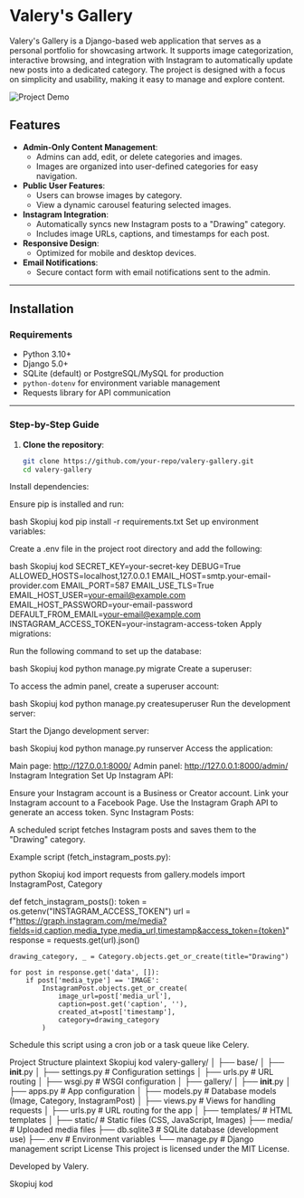 # Valery's Gallery

Valery's Gallery is a Django-based web application that serves as a personal portfolio for showcasing artwork. It supports image categorization, interactive browsing, and integration with Instagram to automatically update new posts into a dedicated category. The project is designed with a focus on simplicity and usability, making it easy to manage and explore content.

![Project Demo](gallery/static/img/gallery-demo.gif)

## Features

- **Admin-Only Content Management**:
  - Admins can add, edit, or delete categories and images.
  - Images are organized into user-defined categories for easy navigation.
- **Public User Features**:
  - Users can browse images by category.
  - View a dynamic carousel featuring selected images.
- **Instagram Integration**:
  - Automatically syncs new Instagram posts to a "Drawing" category.
  - Includes image URLs, captions, and timestamps for each post.
- **Responsive Design**:
  - Optimized for mobile and desktop devices.
- **Email Notifications**:
  - Secure contact form with email notifications sent to the admin.

---

## Installation

### Requirements

- Python 3.10+
- Django 5.0+
- SQLite (default) or PostgreSQL/MySQL for production
- `python-dotenv` for environment variable management
- Requests library for API communication

---

### Step-by-Step Guide

1. **Clone the repository**:

   ```bash
   git clone https://github.com/your-repo/valery-gallery.git
   cd valery-gallery
Install dependencies:

Ensure pip is installed and run:

bash
Skopiuj kod
pip install -r requirements.txt
Set up environment variables:

Create a .env file in the project root directory and add the following:

bash
Skopiuj kod
SECRET_KEY=your-secret-key
DEBUG=True
ALLOWED_HOSTS=localhost,127.0.0.1
EMAIL_HOST=smtp.your-email-provider.com
EMAIL_PORT=587
EMAIL_USE_TLS=True
EMAIL_HOST_USER=your-email@example.com
EMAIL_HOST_PASSWORD=your-email-password
DEFAULT_FROM_EMAIL=your-email@example.com
INSTAGRAM_ACCESS_TOKEN=your-instagram-access-token
Apply migrations:

Run the following command to set up the database:

bash
Skopiuj kod
python manage.py migrate
Create a superuser:

To access the admin panel, create a superuser account:

bash
Skopiuj kod
python manage.py createsuperuser
Run the development server:

Start the Django development server:

bash
Skopiuj kod
python manage.py runserver
Access the application:

Main page: http://127.0.0.1:8000/
Admin panel: http://127.0.0.1:8000/admin/
Instagram Integration
Set Up Instagram API:

Ensure your Instagram account is a Business or Creator account.
Link your Instagram account to a Facebook Page.
Use the Instagram Graph API to generate an access token.
Sync Instagram Posts:

A scheduled script fetches Instagram posts and saves them to the "Drawing" category.

Example script (fetch_instagram_posts.py):

python
Skopiuj kod
import requests
from gallery.models import InstagramPost, Category

def fetch_instagram_posts():
    token = os.getenv("INSTAGRAM_ACCESS_TOKEN")
    url = f"https://graph.instagram.com/me/media?fields=id,caption,media_type,media_url,timestamp&access_token={token}"
    response = requests.get(url).json()

    drawing_category, _ = Category.objects.get_or_create(title="Drawing")

    for post in response.get('data', []):
        if post['media_type'] == 'IMAGE':
            InstagramPost.objects.get_or_create(
                image_url=post['media_url'],
                caption=post.get('caption', ''),
                created_at=post['timestamp'],
                category=drawing_category
            )
Schedule this script using a cron job or a task queue like Celery.

Project Structure
plaintext
Skopiuj kod
valery-gallery/
│
├── base/
│   ├── __init__.py
│   ├── settings.py       # Configuration settings
│   ├── urls.py           # URL routing
│   ├── wsgi.py           # WSGI configuration
│
├── gallery/
│   ├── __init__.py
│   ├── apps.py           # App configuration
│   ├── models.py         # Database models (Image, Category, InstagramPost)
│   ├── views.py          # Views for handling requests
│   ├── urls.py           # URL routing for the app
│   ├── templates/        # HTML templates
│
├── static/               # Static files (CSS, JavaScript, Images)
├── media/                # Uploaded media files
├── db.sqlite3            # SQLite database (development use)
├── .env                  # Environment variables
└── manage.py             # Django management script
License
This project is licensed under the MIT License.

Developed by Valery.

Skopiuj kod





